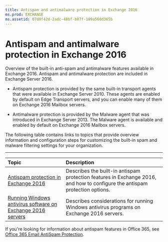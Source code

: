 ```yaml
---
title: Antispam and antimalware protection in Exchange 2016
ms.prod: EXCHANGE
ms.assetid: 07d0f42d-2adc-48bf-b07f-189a560d365b
---
```



# Antispam and antimalware protection in Exchange 2016
Overview of the built-in anti-spam and antimalware features available in Exchange 2016. 
Antispam and antimalware protection are included in Exchange Server 2016.
  
    
    


- Antispam protection is provided by the same built-in transport agents that were available in Exchange Server 2010. These agents are enabled by default on Edge Transport servers, and you can enable many of them on Exchange 2016 Mailbox servers.
    
  
- Antimalware protection is provided by the Malware agent that was introduced in Exchange Server 2013. The Malware agent is available and enabled by default on Exchange 2016 Mailbox servers.
    
  

The following table contains links to topics that provide overview information and configuration steps for customizing the built-in spam and malware filtering settings for your organization.
  
    
    


****


|**Topic**|**Description**|
|:-----|:-----|
| [Antispam protection in Exchange 2016](antispam-protection-in-exchange-2016.md) <br/> |Describes the built-in antispam protection features in Exchange 2016, and how to configure the antispam protection options.  <br/> |
| [Running Windows antivirus software on Exchange 2016 servers](running-windows-antivirus-software-on-exchange-2016-servers.md) <br/> |Describes considerations for running Windows antivirus programs on Exchange 2016 servers.  <br/> |
   
If you're looking for information about antispam features in Office 365, see  [Office 365 Email AntiSpam Protection](https://go.microsoft.com/fwlink/p/?LinkId=271754).
